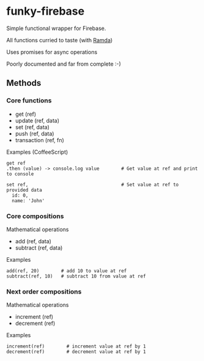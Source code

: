 # funky-firebase

Simple functional wrapper for Firebase.

All functions curried to taste (with [Ramda](http://ramdajs.com/))

Uses promises for async operations

Poorly documented and far from complete :-)

## Methods

### Core functions

- get (ref)
- update (ref, data)
- set (ref, data)
- push (ref, data)
- transaction (ref, fn)

Examples (CoffeeScript)

```
get ref
.then (value) -> console.log value        # Get value at ref and print to console

set ref,                                  # Set value at ref to provided data
  id: 0,
  name: 'John'

```




### Core compositions

Mathematical operations
- add (ref, data)
- subtract (ref, data)

Examples
```
add(ref, 20)        # add 10 to value at ref
subtract(ref, 10)   # subtract 10 from value at ref
```

### Next order compositions

Mathematical operations
- increment (ref)
- decrement (ref)

Examples

```
increment(ref)        # increment value at ref by 1
decrement(ref)        # decrement value at ref by 1
```
